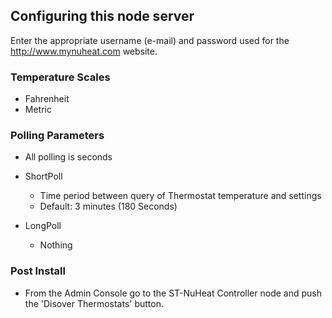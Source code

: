 ## Configuring this node server

Enter the appropriate username (e-mail) and password used for the
http://www.mynuheat.com website.

### Temperature Scales
 - Fahrenheit
 - Metric

### Polling Parameters
 - All polling is seconds
 
 - ShortPoll
   - Time period between query of Thermostat temperature and settings
   - Default: 3 minutes (180 Seconds)
 - LongPoll
   - Nothing

### Post Install
 - From the Admin Console go to the ST-NuHeat Controller node and push the 'Disover Thermostats' button.